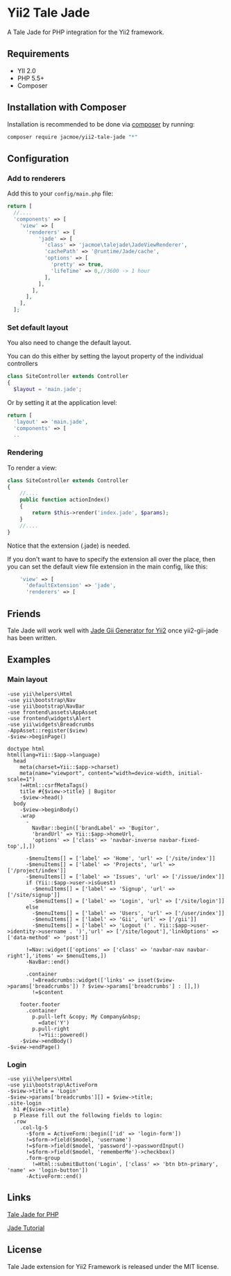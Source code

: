 Yii2 Tale Jade
=========================

A Tale Jade for PHP integration for the Yii2 framework.  


## Requirements

* YII 2.0
* PHP 5.5+
* Composer


## Installation with Composer

Installation is recommended to be done via [composer](https://getcomposer.org) by running:
~~~bash
composer require jacmoe/yii2-tale-jade "*"
~~~

## Configuration
### Add to renderers
Add this to your `config/main.php` file:
~~~php
return [
  //....
  'components' => [
    'view' => [
      'renderers' => [
          'jade' => [
            'class' => 'jacmoe\talejade\JadeViewRenderer',
            'cachePath' => '@runtime/Jade/cache',
            'options' => [
              'pretty' => true,
              'lifeTime' => 0,//3600 -> 1 hour
            ],
          ],
        ],
      ],
    ],
  ];
~~~
### Set default layout
You also need to change the default layout.

You can do this either by setting the layout property of the individual controllers
~~~php
class SiteController extends Controller
{
  $layout = 'main.jade';
~~~
Or by setting it at the application level:

~~~php
return [
  'layout' => 'main.jade',
  'components' => [
  ..
~~~

### Rendering
To render a view:
~~~php
class SiteController extends Controller
{
    //....
    public function actionIndex()
    {
        return $this->render('index.jade', $params);
    }
    //....
}
~~~
Notice that the extension (.jade) is needed.

If you don't want to have to specify the extension all over the place, then you can set the default view file extension in the main config, like this:

~~~php
    'view' => [
      'defaultExtension' => 'jade',
      'renderers' => [
~~~

## Friends
Tale Jade will work well with [Jade Gii Generator for Yii2](https://bitbucket.org/jacmoe/yii2-gii-jade) once yii2-gii-jade has been written.

## Examples

### Main layout

~~~jade
-use yii\helpers\Html
-use yii\bootstrap\Nav
-use yii\bootstrap\NavBar
-use frontend\assets\AppAsset
-use frontend\widgets\Alert
-use yii\widgets\Breadcrumbs
-AppAsset::register($view)
-$view->beginPage()

doctype html
html(lang=Yii::$app->language)
  head
    meta(charset=Yii::$app->charset)
    meta(name="viewport", content="width=device-width, initial-scale=1")
    !=Html::csrfMetaTags()
    title #{$view->title} | Bugitor
    -$view->head()
  body
    -$view->beginBody()
    .wrap
      -
        NavBar::begin(['brandLabel' => 'Bugitor',
        'brandUrl' => Yii::$app->homeUrl,
        'options' => ['class' => 'navbar-inverse navbar-fixed-top',],])

      -$menuItems[] = ['label' => 'Home', 'url' => ['/site/index']]
      -$menuItems[] = ['label' => 'Projects', 'url' => ['/project/index']]
      -$menuItems[] = ['label' => 'Issues', 'url' => ['/issue/index']]
      if (Yii::$app->user->isGuest)
        -$menuItems[] = ['label' => 'Signup', 'url' => ['/site/signup']]
        -$menuItems[] = ['label' => 'Login', 'url' => ['/site/login']]
      else
        -$menuItems[] = ['label' => 'Users', 'url' => ['/user/index']]
        -$menuItems[] = ['label' => 'Gii', 'url' => ['/gii']]
        -$menuItems[] = ['label' => 'Logout (' . Yii::$app->user->identity->username . ')','url' => ['/site/logout'],'linkOptions' =>['data-method' => 'post']]

      !=Nav::widget(['options' => ['class' => 'navbar-nav navbar-right'],'items' => $menuItems,])
      -NavBar::end()

      .container
        !=Breadcrumbs::widget(['links' => isset($view->params['breadcrumbs']) ? $view->params['breadcrumbs'] : [],])
        !=$content

    footer.footer
      .container
        p.pull-left &copy; My Company&nbsp;
          =date('Y')
        p.pull-right
          !=Yii::powered()
    -$view->endBody()
-$view->endPage()
~~~

### Login

~~~jade
-use yii\helpers\Html
-use yii\bootstrap\ActiveForm
-$view->title = 'Login'
-$view->params['breadcrumbs'][] = $view->title;
.site-login
  h1 #{$view->title}
  p Please fill out the following fields to login:
  .row
    .col-lg-5
      -$form = ActiveForm::begin(['id' => 'login-form'])
      !=$form->field($model, 'username')
      !=$form->field($model, 'password')->passwordInput()
      !=$form->field($model, 'rememberMe')->checkbox()
      .form-group
        !=Html::submitButton('Login', ['class' => 'btn btn-primary', 'name' => 'login-button'])
      -ActiveForm::end()
~~~

## Links
[Tale Jade for PHP](http://jade.talesoft.io/)

[Jade Tutorial](http://www.learnjade.com/tour/intro/)


## License

Tale Jade extension for Yii2 Framework is released under the MIT license.